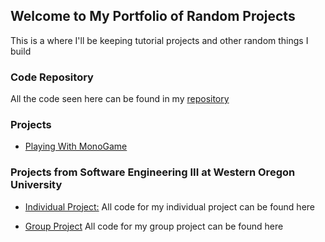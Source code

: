 ## Welcome to My Portfolio of Random Projects
This is a where I'll be keeping tutorial projects and other random things I build

### Code Repository
All the code seen here can be found in my [repository](https://github.com/hmadland/Projects)

### Projects
* [Playing With MonoGame](https://hmadland.github.io/Projects/journal1.html)



### Projects from Software Engineering III at Western Oregon University

* [Individual Project:](https://bitbucket.org/hmadland/paranoia/src/develop/) All code for my individual project can be found here


* [Group Project](https://bitbucket.org/hmadland/sneakysoftware/src/develop/) All code for my group project can be found here
